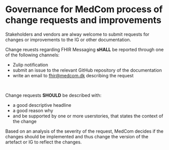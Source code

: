 # Governance for MedCom process of change requests and improvements

Stakeholders and vendors are alway welcome to submit requests for changes or improvements to the IG or other documentation.

Change reuests regarding FHIR Messaging **sHALL** be reported through one of the following channels:

* Zulip notification
* submit an issue to the relevant GitHub repository of the documentation
* write an email to [fhir@medcom.dk](mailto:fhir@medcom.dk) describing the request

<br>

Change requests **SHOULD** be described with:

* a good descriptive headline
* a good reason why
* and be supported by one or more userstories, that states the context of the change

Based on an analysis of the severity of the request, MedCom decides if the changes should be implemented and thus change the version of the artefact or IG to reflect the changes.
